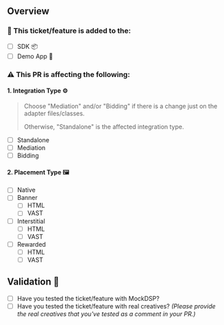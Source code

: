 ## Overview
### :mag_right: This ticket/feature is added to the:
- [ ] SDK :package:
- [ ] Demo App :iphone:
### ⚠️ This PR is affecting the following:
#### 1. Integration Type ⚙️
> Choose "Mediation" and/or "Bidding" if there is a change just on the adapter files/classes.
>
> Otherwise, "Standalone" is the affected integration type.

- [ ] Standalone
- [ ] Mediation
- [ ] Bidding
#### 2. Placement Type 🖼️
- [ ] Native
- [ ] Banner
  - [ ] HTML
  - [ ] VAST
- [ ] Interstitial
  - [ ] HTML
  - [ ] VAST
- [ ] Rewarded
  - [ ]  HTML
  - [ ]  VAST

## Validation 🧪
- [ ] Have you tested the ticket/feature with MockDSP?
- [ ] Have you tested the ticket/feature with real creatives? _(Please provide the real creatives that you've tested as a comment in your PR.)_
